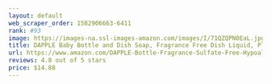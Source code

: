 ```yaml
---
layout: default 
﻿web_scraper_order: 1582906663-6411
rank: #93
image: https://images-na.ssl-images-amazon.com/images/I/71QZQPN0EaL.jpg
title: DAPPLE Baby Bottle and Dish Soap, Fragrance Free Dish Liquid, Plant Based, Hypoallergenic, 16.9…
url: https://www.amazon.com/DAPPLE-Bottle-Fragrance-Sulfate-Free-Hypoallergenic/dp/B07FMTFXM1/ref=zg_mw_hpc_93?_encoding=UTF8&psc=1&refRID=25WQDBTAJF2JRCYG7BG8
reviews: 4.8 out of 5 stars
price: $14.88 
---
```

